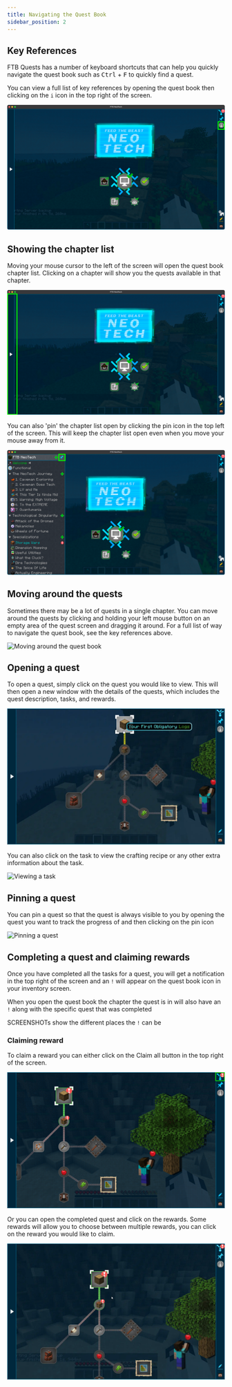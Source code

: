 ```yaml
---
title: Navigating the Quest Book
sidebar_position: 2
---
```


## Key References
FTB Quests has a number of keyboard shortcuts that can help you quickly navigate the quest book such as <kbd>Ctrl</kbd> + <kbd>F</kbd>
to quickly find a quest.

You can view a full list of key references by opening the quest book then clicking on the `i` icon in the top right of the screen.

![Key References](../../../../_assets/images/quests/key-reference.webp)

## Showing the chapter list
Moving your mouse cursor to the left of the screen will open the quest book chapter list. Clicking on a chapter will show you the quests available in that chapter.

![Chapter sidebar minimized](../../../../_assets/images/quests/chapter-sidebar-min.webp)

You can also 'pin' the chapter list open by clicking the pin icon in the top left of the screen. This will keep the chapter list open even when you move your mouse away from it.

![Pin chapter sidebar](../../../../_assets/images/quests/chapter-sidebar-pin.webp)

## Moving around the quests
Sometimes there may be a lot of quests in a single chapter. You can move around the quests by clicking and holding your left mouse button on an empty area of the quest screen
and dragging it around. For a full list of way to navigate the quest book, see the key references above.

![Moving around the quest book](../../../../_assets/images/quests/moving-around-quests.webp)

## Opening a quest
To open a quest, simply click on the quest you would like to view. This will then open a new window with the details of the quests, which includes the quest description, tasks, and rewards.

![Opening a quest](../../../../_assets/images/quests/opening-a-quest.webp)

You can also click on the task to view the crafting recipe or any other extra information about the task.

![Viewing a task](../../../../_assets/images/quests/viewing-a-task.webp)

## Pinning a quest
You can pin a quest so that the quest is always visible to you by opening the quest you want to track the progress of and then clicking on the pin icon

![Pinning a quest](../../../../_assets/images/quests/pinning-a-quest.webp)

## Completing a quest and claiming rewards
Once you have completed all the tasks for a quest, you will get a notification in the top right of the screen and an `!` will appear on the quest book icon in your inventory screen.

When you open the quest book the chapter the quest is in will also have an `!` along with the specific quest that was completed

SCREENSHOTs show the different places the `!` can be

### Claiming reward

To claim a reward you can either click on the Claim all button in the top right of the screen.

![Claiming a reward](../../../../_assets/images/quests/claim-all-rewards.webp)

Or you can open the completed quest and click on the rewards.
Some rewards will allow you to choose between multiple rewards, you can click on the reward you would like to claim.

![Claiming a reward](../../../../_assets/images/quests/claim-rewards.webp)

